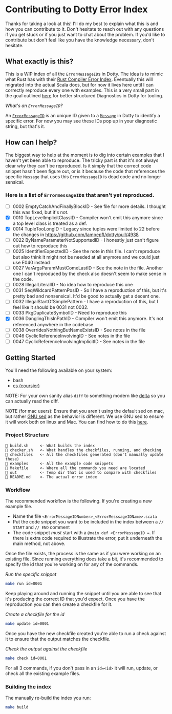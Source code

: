# Contributing to Dotty Error Index

Thanks for taking a look at this! I'll do my best to explain what this is and
how you can contribute to it. Don't hesitate to reach out with any questions if
you get stuck or if you just want to chat about the problem. If you'd like to
contribute but don't feel like you have the knowledge necessary, don't hesitate.

## What exactly is this?

This is a WIP index of all the `ErrorMessageID`s in Dotty. The idea is to mimic
what Rust has with their [Rust Compiler Error
Index](https://doc.rust-lang.org/error-index.html). Eventually this will
migrated into the actual Scala docs, but for now it lives here until I can
correctly reproduce every one with examples. This is a very small part in the
goal outlined
[here](https://contributors.scala-lang.org/t/revisiting-dotty-diagnostics-for-tooling/5649/4)
for better structured Diagnostics in Dotty for tooling.

_What's an `ErrorMessageID`?_

An
[`ErrorMessageID`](https://github.com/lampepfl/dotty/blob/main/compiler/src/dotty/tools/dotc/reporting/ErrorMessageID.scala)
is an unique ID given to a
[`Message`](https://github.com/lampepfl/dotty/blob/main/compiler/src/dotty/tools/dotc/reporting/Message.scala)
in Dotty to identify a specific error. For now you may see these IDs pop up in
your diagnostic string, but that's it.

## How can I help?

The biggest way to help at the moment is to dig into certain examples that I
haven't yet been able to reproduce. The tricky part is that it's not always
clear _why_ they can't be reproduced. Is it simply that the correct code snippet
hasn't been figure out, or is it because the code that references the specific
`Message` that uses this `ErrorMessageID` is dead code and no longer sensical.

### Here is a list of `ErrormessageID`s that aren't yet reproduced.

  - [ ] 0002 EmptyCatchAndFinallyBlockID - See file for more details. I thought
      this was fixed, but it's not.
  - [X] 0010 TopLevelImplicitClassID - Compiler won't emit this anymore since a
      top level class is treated as a def.
  - [X] 0014 TupleTooLongID - Legacy since tuples were limited to 22 before the
      changes in https://github.com/lampepfl/dotty/pull/4938
  - [ ] 0022 ByNameParameterNotSupportedID - I honestly just can't figure out
      how to reproduce this
  - [ ] 0025 IdentifierExpectedID - See the note in this file. I can't reproduce
      but also think it might not be needed at all anymore and we could just use
      E040 instead
  - [ ] 0027 VarArgsParamMustComeLastID - See the note in the file. Another one
      I can't reproduced by the check also doesn't seem to make sense in the
      code.
  - [ ] 0028 IllegalLiteralID - No idea how to reproduce this one
  - [ ] 0031 SeqWildcardPatternPosID - So I have a reproduction of this, but
      it's pretty bad and nonsensical. It'd be good to actually get a decent
      one.
  - [ ] 0032 IllegalStartOfSimplePattern - I have a reproduction of this, but I
      feel like it should be 0031 not 0032.
  - [ ] 0033 PkgDuplicateSymbolID - Need to reproduce this
  - [X] 0036 DanglingThisInPathID - Compiler won't emit this anymore. It's not
      referenced anywhere in the codebase
  - [ ] 0038 OverridesNothingButNameExistsID - See notes in the file
  - [ ] 0046 CyclicReferenceInvolvingID - See notes in the file
  - [ ] 0047 CyclicReferenceInvolvingImplicitID - See notes in the file

## Getting Started

You'll need the following available on your system:
  - bash
  - [cs (coursier)](https://get-coursier.io/docs/cli-installation)

NOTE: For your own sanity alias `diff` to something modern like
[delta](https://github.com/dandavison/delta) so you can actually read the diff.

NOTE (for mac users): Ensure that you aren't using the default sed on mac, but
rather [GNU sed](https://www.gnu.org/software/sed/) as the behavior is
different. We use GNU sed to ensure it will work both on linux and Mac. You can
find how to do this
[here](https://gist.github.com/andre3k1/e3a1a7133fded5de5a9ee99c87c6fa0d?permalink_comment_id=3082272#gistcomment-3082272).

### Project Structure

```
 build.sh     <- What builds the index
 checker.sh   <- What handles the checkfiles, running, and checking
 checkfiles   <- All the checkfiles generated (don't manually update these)
 examples     <- All the example code snippets
 Makefile     <- Where all the commands you need are located
 out          <- Temp dir that is used to compare with checkfiles
 README.md    <- The actual error index
```

### Workflow

The recommended workflow is the following. If you're creating a new example
file.

  - Name the file `<ErrorMessageIDNumber>_<ErrorMesssageIDName>.scala`
  - Put the code snippet you want to be included in the index between a `//
      START` and `// END` comment
  - The code snippet *must* start with a `@main def <ErrorMessageID =`. If there
      is extra code required to illustrate the error, put it underneath the main
      method, not above.

Once the file exists, the process is the same as if you were working on an
existing file. Since running everything does take a bit, it's recommended to
specify the id that you're working on for any of the commands.

_Run the specific snippet_

```bash
make run id=0001
```

Keep playing around and running the snippet until you are able to see that it's
producing the correct ID that you'd expect. Once you have the reproduction you
can then create a checkfile for it.

_Create a checkfile for the id_
```bash
make update id=0001
```

Once you have the new checkfile created you're able to run a check against it to
ensure that the output matches the checkfile.

_Check the output against the checkfile_
```bash
make check id=0001
```

For all 3 commands, if you don't pass in an `id=<id>` it will run, update, or
check all the existing example files.

### Building the index

The manually re-build the index you run:

```bash
make build
```
